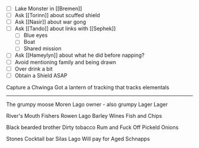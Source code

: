 - [ ] Lake Monster in [[Bremen]]
- [ ] Ask [[Torinn]] about scuffed shield
- [ ] Ask [[Nasir]] about war gong
- [ ] Ask [[Tando]] about links with [[Sephek]]
	- [ ] Blue eyes
	- [ ] Boat
	- [ ] Shared mission
- [ ] Ask [[Hameylyn]] about what he did before napping?
- [ ] Avoid mentioning family and being drawn
- [ ] Over drink a bit
- [ ] Obtain a Shield ASAP

Capture a Chwinga
Got a lantern of tracking that tracks elementals

<hr>


The grumpy moose
	Moren Lago owner - also grumpy
	Lager
	Lager

River's Mouth
	Fishers
	Rowen Lago
	Barley Wines
	Fish and Chips

Black bearded brother
	Dirty tobacco
	Rum and Fuck Off
	Pickeld Onions

Stones
	Cocktail bar
	Silas Lago
	Will pay for
	Aged Schnapps
	